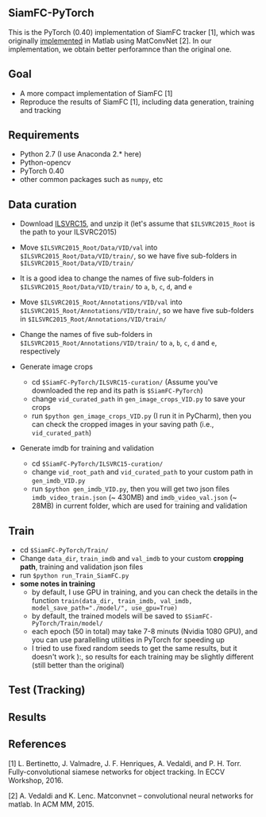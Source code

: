 ## SiamFC-PyTorch
This is the PyTorch (0.40) implementation of SiamFC tracker [1], which was originally <a href="https://github.com/bertinetto/siamese-fc">implemented</a> in Matlab using MatConvNet [2]. In our implementation, we obtain better perforamnce than the original one.

## Goal

* A more compact implementation of SiamFC [1]
* Reproduce the results of SiamFC [1], including data generation, training and tracking

## Requirements

* Python 2.7 (I use Anaconda 2.* here)
* Python-opencv
* PyTorch 0.40
* other common packages such as `numpy`, etc

## Data curation 

* Download <a href="http://bvisionweb1.cs.unc.edu/ilsvrc2015/ILSVRC2015_VID.tar.gz">ILSVRC15</a>, and unzip it (let's assume that `$ILSVRC2015_Root` is the path to your ILSVRC2015)
* Move `$ILSVRC2015_Root/Data/VID/val` into `$ILSVRC2015_Root/Data/VID/train/`, so we have five sub-folders in `$ILSVRC2015_Root/Data/VID/train/`
* It is a good idea to change the names of five sub-folders in `$ILSVRC2015_Root/Data/VID/train/` to `a`, `b`, `c`, `d`, and `e`
* Move `$ILSVRC2015_Root/Annotations/VID/val` into `$ILSVRC2015_Root/Annotations/VID/train/`, so we have five sub-folders in `$ILSVRC2015_Root/Annotations/VID/train/`
* Change the names of five sub-folders in `$ILSVRC2015_Root/Annotations/VID/train/` to `a`, `b`, `c`, `d` and `e`, respectively

* Generate image crops
  * cd `$SiamFC-PyTorch/ILSVRC15-curation/` (Assume you've downloaded the rep and its path is `$SiamFC-PyTorch`)
  * change `vid_curated_path` in `gen_image_crops_VID.py` to save your crops
  * run `$python gen_image_crops_VID.py` (I run it in PyCharm), then you can check the cropped images in your saving path (i.e., `vid_curated_path`)
  
* Generate imdb for training and validation
  * cd `$SiamFC-PyTorch/ILSVRC15-curation/`
  * change `vid_root_path` and `vid_curated_path` to your custom path in `gen_imdb_VID.py`
  * run `$python gen_imdb_VID.py`, then you will get two json files `imdb_video_train.json` (~ 430MB) and `imdb_video_val.json` (~ 28MB) in current folder, which are used for training and validation

## Train

* cd `$SiamFC-PyTorch/Train/`
* Change `data_dir`, `train_imdb` and `val_imdb` to your custom <b>cropping path</b>, training and validation json files
* run `$python run_Train_SiamFC.py`
* <b>some notes in training</b>
  * by default, I use GPU in training, and you can check the details in the function `train(data_dir, train_imdb, val_imdb, model_save_path="./model/", use_gpu=True)`
  * by default, the trained models will be saved to `$SiamFC-PyTorch/Train/model/`
  * each epoch (50 in total) may take 7-8 minuts (Nvidia 1080 GPU), and you can use parallelling utilities in PyTorch for speeding up
  * I tried to use fixed random seeds to get the same results, but it doesn't work ):, so results for each training may be slightly different (still better than the original)

## Test (Tracking)

## Results

## References

[1] L. Bertinetto, J. Valmadre, J. F. Henriques, A. Vedaldi, and P. H. Torr. Fully-convolutional siamese networks for object tracking. In ECCV Workshop, 2016.

[2] A. Vedaldi and K. Lenc. Matconvnet – convolutional neural networks for matlab. In ACM MM, 2015.
